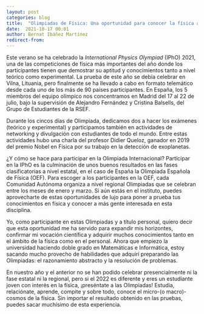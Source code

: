 ```yaml
---
layout: post
categories: blog
title:  "Olimpiadas de Física: Una oportunidad para conocer la física antes de la Universidad"
date:  2021-10-17 00:01
author: Bernat Ibáñez Martínez
redirect-from:
---
```


Este verano se ha celebrado la <em>International Physics Olympiad</em> (IPhO) 2021, una de las competiciones de física más importantes del año donde los participantes tienen que demostrar su aptitud y conocimientos tanto a nivel teórico como experimental. La prueba de este año se debía celebrar en Vilna, Lituania, pero finalmente se ha llevado a cabo en formato telemático desde cada uno de los más de 90 países participantes. En España, los 5 miembros del equipo olímpico nos concentramos en Madrid del 17 al 22 de julio, bajo la supervisión de Alejandro Fernández y Cristina Balsells, del Grupo de Estudiantes de la RSEF.

Durante los cincos días de Olimpiada, dedicamos dos a hacer los exámenes (teórico y experimental) y participamos también en actividades de networking y divulgación con estudiantes de todo el mundo. Entre estas actividades hubo una charla del profesor Didier Queloz, ganador en 2019 del premio Nobel en Física por su trabajo en la detección de exoplanetas.

¿Y cómo se hace para participar en la Olimpiada Internacional? Participar en la IPhO es la culminación de unos buenos resultados en las fases clasificatorias a nivel estatal, en el caso de España la Olimpiada Española de Física (OEF). Para escoger a los participantes en la OEF, cada Comunidad Autónoma organiza a nivel regional Olimpiadas que se celebran entre los meses de enero y marzo. Si aún estás en el instituto, puedes aprovecharte de estas oportunidades de lujo para poner a prueba tus conocimientos en física y conocer a más gente interesada en esta disciplina.

Yo, como participante en estas Olimpiadas y a título personal, quiero decir que esta oportunidad me ha servido para expandir mis horizontes, confirmar mi vocación científica y adquirir muchos conocimientos tanto en el ámbito de la física como en el personal. Ahora que empiezo la universidad haciendo doble grado en Matemáticas e Informática, estoy sacando mucho provecho de habilidades que adquirí preparando las Olimpiadas: el razonamiento abstracto y la resolución de problemas.

En nuestro año y el anterior no se han podido celebrar presencialmente ni la fase estatal ni la regional, pero si el 2022 es diferente y eres un estudiante joven con interés en la física, ¡preséntate a las Olimpiadas! Estudia, relaciónate, aprende, compite y sobre todo, conoce el micro-(o macro)-cosmos de la física. Sin importar el resultado obtenido en las pruebas, puedes sacar muchísimo de esta experiencia.
